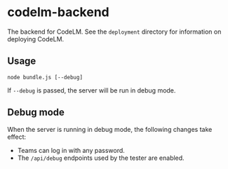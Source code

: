 # codelm-backend

The backend for CodeLM.
See the `deployment` directory for information on deploying CodeLM.

## Usage

```shell script
node bundle.js [--debug]
```

If `--debug` is passed, the server will be run in debug mode.

## Debug mode

When the server is running in debug mode, the following changes take effect:
- Teams can log in with any password.
- The `/api/debug` endpoints used by the tester are enabled.
